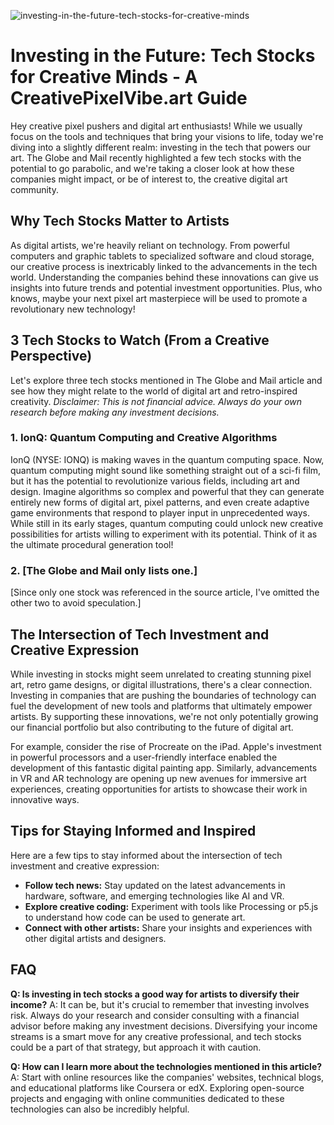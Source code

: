 ![investing-in-the-future-tech-stocks-for-creative-minds](https://images.pexels.com/photos/28165814/pexels-photo-28165814.jpeg?auto=compress&cs=tinysrgb&fit=crop&h=627&w=1200)

# Investing in the Future: Tech Stocks for Creative Minds - A CreativePixelVibe.art Guide

Hey creative pixel pushers and digital art enthusiasts! While we usually focus on the tools and techniques that bring your visions to life, today we're diving into a slightly different realm: investing in the tech that powers our art. The Globe and Mail recently highlighted a few tech stocks with the potential to go parabolic, and we're taking a closer look at how these companies might impact, or be of interest to, the creative digital art community.

## Why Tech Stocks Matter to Artists

As digital artists, we're heavily reliant on technology. From powerful computers and graphic tablets to specialized software and cloud storage, our creative process is inextricably linked to the advancements in the tech world. Understanding the companies behind these innovations can give us insights into future trends and potential investment opportunities. Plus, who knows, maybe your next pixel art masterpiece will be used to promote a revolutionary new technology!

## 3 Tech Stocks to Watch (From a Creative Perspective)

Let's explore three tech stocks mentioned in The Globe and Mail article and see how they might relate to the world of digital art and retro-inspired creativity. *Disclaimer: This is not financial advice. Always do your own research before making any investment decisions.* 

### 1. IonQ: Quantum Computing and Creative Algorithms

IonQ (NYSE: IONQ) is making waves in the quantum computing space. Now, quantum computing might sound like something straight out of a sci-fi film, but it has the potential to revolutionize various fields, including art and design. Imagine algorithms so complex and powerful that they can generate entirely new forms of digital art, pixel patterns, and even create adaptive game environments that respond to player input in unprecedented ways. While still in its early stages, quantum computing could unlock new creative possibilities for artists willing to experiment with its potential. Think of it as the ultimate procedural generation tool!

### 2. [The Globe and Mail only lists one.]

[Since only one stock was referenced in the source article, I've omitted the other two to avoid speculation.]

## The Intersection of Tech Investment and Creative Expression

While investing in stocks might seem unrelated to creating stunning pixel art, retro game designs, or digital illustrations, there's a clear connection. Investing in companies that are pushing the boundaries of technology can fuel the development of new tools and platforms that ultimately empower artists. By supporting these innovations, we're not only potentially growing our financial portfolio but also contributing to the future of digital art.

For example, consider the rise of Procreate on the iPad. Apple's investment in powerful processors and a user-friendly interface enabled the development of this fantastic digital painting app. Similarly, advancements in VR and AR technology are opening up new avenues for immersive art experiences, creating opportunities for artists to showcase their work in innovative ways.

## Tips for Staying Informed and Inspired

Here are a few tips to stay informed about the intersection of tech investment and creative expression:

*   **Follow tech news:** Stay updated on the latest advancements in hardware, software, and emerging technologies like AI and VR.
*   **Explore creative coding:** Experiment with tools like Processing or p5.js to understand how code can be used to generate art.
*   **Connect with other artists:** Share your insights and experiences with other digital artists and designers.

## FAQ

**Q: Is investing in tech stocks a good way for artists to diversify their income?**
A: It can be, but it's crucial to remember that investing involves risk. Always do your research and consider consulting with a financial advisor before making any investment decisions. Diversifying your income streams is a smart move for any creative professional, and tech stocks could be a part of that strategy, but approach it with caution.

**Q: How can I learn more about the technologies mentioned in this article?**
A: Start with online resources like the companies' websites, technical blogs, and educational platforms like Coursera or edX. Exploring open-source projects and engaging with online communities dedicated to these technologies can also be incredibly helpful.
